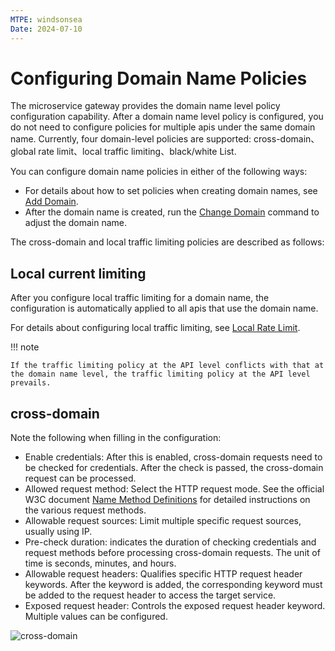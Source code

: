 ```yaml
---
MTPE: windsonsea
Date: 2024-07-10
---
```


# Configuring Domain Name Policies

The microservice gateway provides the domain name level policy configuration capability. After a domain name level policy is configured, you do not need to configure policies for multiple apis under the same domain name. Currently, four domain-level policies are supported: cross-domain、global rate limit、local traffic limiting、black/white List.

You can configure domain name policies in either of the following ways:

- For details about how to set policies when creating domain names, see [Add Domain](./index.md#add-domain-name).
- After the domain name is created, run the [Change Domain](./index.md#update-domain-name) command to adjust the domain name.

The cross-domain and local traffic limiting policies are described as follows:

## Local current limiting

After you configure local traffic limiting for a domain name, the configuration is automatically applied to all apis that use the domain name.

For details about configuring local traffic limiting, see [Local Rate Limit](../api/api-policy.md#local-current-limiting).

!!! note

    If the traffic limiting policy at the API level conflicts with that at the domain name level, the traffic limiting policy at the API level prevails.

## cross-domain

<!-- To be added: Explain what is cross-domain, cross-domain features, effects, etc. -->

Note the following when filling in the configuration:

- Enable credentials: After this is enabled, cross-domain requests need to be checked for credentials. After the check is passed, the cross-domain request can be processed.
- Allowed request method: Select the HTTP request mode. See the official W3C document [Name Method Definitions](https://www.rfc-editor.org/rfc/rfc9110.html#name-method-definitions) for detailed instructions on the various request methods.
- Allowable request sources: Limit multiple specific request sources, usually using IP.
- Pre-check duration: indicates the duration of checking credentials and request methods before processing cross-domain requests. The unit of time is seconds, minutes, and hours.
- Allowable request headers: Qualifies specific HTTP request header keywords. After the keyword is added, the corresponding keyword must be added to the request header to access the target service.
- Exposed request header: Controls the exposed request header keyword. Multiple values can be configured.

![cross-domain](https://docs.daocloud.io/daocloud-docs-images/docs/en/docs/skoala/gateway/domain/images/cross-domain.png)
